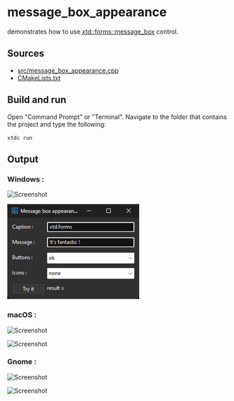 # message_box_appearance

demonstrates how to use [xtd::forms::message_box](https://gammasoft71.github.io/xtd/reference_guides/latest/classxtd_1_1forms_1_1message__box.html) control.

## Sources

* [src/message_box_appearance.cpp](src/message_box_appearance.cpp)
* [CMakeLists.txt](CMakeLists.txt)

## Build and run

Open "Command Prompt" or "Terminal". Navigate to the folder that contains the project and type the following:

```shell
xtdc run
```

## Output

### Windows :

![Screenshot](../../../../docs/pictures/examples/message_box_appearance_w.png)

![Screenshot](../../../../docs/pictures/examples/message_box_appearance_wd.png)

### macOS :

![Screenshot](../../../../docs/pictures/examples/message_box_appearance_m.png)

![Screenshot](../../../../docs/pictures/examples/message_box_appearance_md.png)

### Gnome :

![Screenshot](../../../../docs/pictures/examples/message_box_appearance_g.png)

![Screenshot](../../../../docs/pictures/examples/message_box_appearance_gd.png)
